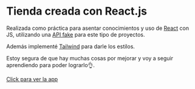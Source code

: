 # Tienda creada con React.js

Realizada como práctica para asentar conocimientos y uso de [React](https://react.dev/) con JS, utilizando una [API fake](https://fakeapi.platzi.com/) para este tipo de proyectos.

Además implementé [Tailwind](https://tailwindui.com/) para darle los estilos. 

Estoy segura de que hay muchas cosas por mejorar y voy a seguir aprendiendo para poder lograrlo👌.

[Click para ver la app](https://yourstorefake.netlify.app/)
